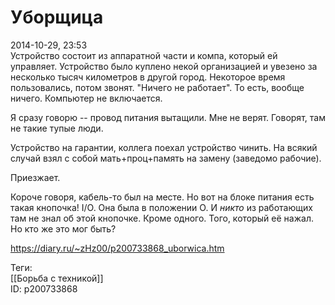 Уборщица
=========

   
 2014-10-29, 23:53   
  Устройство состоит из аппаратной части и компа, который ей управляет. Устройство было куплено некой организацией и увезено за несколько тысяч километров в другой город. Некоторое время пользовались, потом звонят. "Ничего не работает". То есть, вообще ничего. Компьютер не включается.   
   
 Я сразу говорю -- провод питания вытащили. Мне не верят. Говорят, там не такие тупые люди.   
   
 Устройство на гарантии, коллега поехал устройство чинить. На всякий случай взял с собой мать+проц+память на замену (заведомо рабочие).   
   
 Приезжает.   
   
 Короче говоря, кабель-то был на месте. Но вот на блоке питания есть такая кнопочка! I/O. Она была в положении O. И  *никто*  из работающих там не знал об этой кнопочке. Кроме одного. Того, который её нажал. Но кто же это мог быть?   
    
 <https://diary.ru/~zHz00/p200733868_uborwica.htm>   
   
 Теги:   
 [[Борьба с техникой]]   
 ID: p200733868